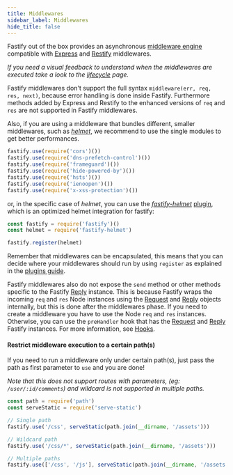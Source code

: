 ```yaml
---
title: Middlewares
sidebar_label: Middlewares
hide_title: false
---
```


Fastify out of the box provides an asynchronous [middleware engine](https://github.com/fastify/middie) compatible with [Express](https://expressjs.com/) and [Restify](http://restify.com/) middlewares.

*If you need a visual feedback to understand when the middlewares are executed take a look to the [lifecycle](https://github.com/fastify/fastify/blob/master/docs/Lifecycle.md) page.*

Fastify middlewares don't support the full syntax `middleware(err, req, res, next)`, because error handling is done inside Fastify.
Furthermore methods added by Express and Restify to the enhanced versions of `req` and `res` are not supported in Fastify middlewares.

Also, if you are using a middleware that bundles different, smaller middlewares, such as [*helmet*](https://helmetjs.github.io/), we recommend to use the single modules to get better performances.

```js
fastify.use(require('cors')())
fastify.use(require('dns-prefetch-control')())
fastify.use(require('frameguard')())
fastify.use(require('hide-powered-by')())
fastify.use(require('hsts')())
fastify.use(require('ienoopen')())
fastify.use(require('x-xss-protection')())
```

or, in the specific case of *helmet*, you can use the [*fastify-helmet*](https://github.com/fastify/fastify-helmet) [plugin](Plugins.md), which is an optimized helmet integration for fastify:

```js
const fastify = require('fastify')()
const helmet = require('fastify-helmet')

fastify.register(helmet)
```

Remember that middlewares can be encapsulated, this means that you can decide where your middlewares should run by using `register` as explained in the [plugins guide](https://github.com/fastify/fastify/blob/master/docs/Plugins-Guide.md).

Fastify middlewares also do not expose the `send` method or other methods specific to the Fastify [Reply](./Reply.md) instance. This is because Fastify wraps the incoming `req` and `res` Node instances using the [Request](./Request.md) and [Reply](./Reply.md) objects internally, but this is done after the middlewares phase. If you need to create a middleware you have to use the Node `req` and `res` instances. Otherwise, you can use the `preHandler` hook that has the [Request](./Request.md) and [Reply](./Reply.md) Fastify instances. For more information, see [Hooks](./Hooks.md).

#### Restrict middleware execution to a certain path(s)
<a name="restrict-usage"></a>

If you need to run a middleware only under certain path(s), just pass the path as first parameter to `use` and you are done!

*Note that this does not support routes with parameters, (eg: `/user/:id/comments`) and wildcard is not supported in multiple paths.*

```js
const path = require('path')
const serveStatic = require('serve-static')

// Single path
fastify.use('/css', serveStatic(path.join(__dirname, '/assets')))

// Wildcard path
fastify.use('/css/*', serveStatic(path.join(__dirname, '/assets')))

// Multiple paths
fastify.use(['/css', '/js'], serveStatic(path.join(__dirname, '/assets')))
```
